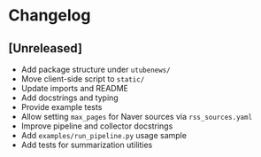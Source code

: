 # Changelog

## [Unreleased]
- Add package structure under `utubenews/`
- Move client-side script to `static/`
- Update imports and README
- Add docstrings and typing
- Provide example tests
- Allow setting `max_pages` for Naver sources via `rss_sources.yaml`
- Improve pipeline and collector docstrings
- Add `examples/run_pipeline.py` usage sample
- Add tests for summarization utilities
